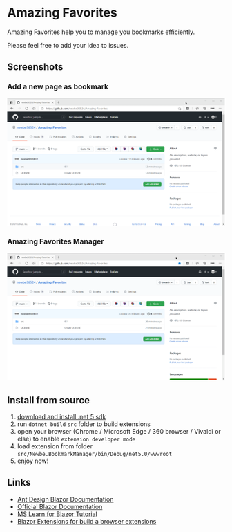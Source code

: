 # Amazing Favorites

Amazing Favorites help you to manage you bookmarks efficiently.

Please feel free to add your idea to issues.

## Screenshots

### Add a new page as bookmark

![Add a new page as bookmark](./assets/add_bookmark.gif)

### Amazing Favorites Manager

![open_manager](./assets/open_manager.gif)

## Install from source

1. [download and install .net 5 sdk](https://dotnet.microsoft.com/download/dotnet/5.0)
2. run `dotnet build` `src` folder to build extensions
3. open your browser (Chrome / Microsoft Edge / 360 browser / Vivaldi or else) to enable `extension developer mode`
4. load extension from folder `src/Newbe.BookmarkManager/bin/Debug/net5.0/wwwroot`
5. enjoy now!

## Links

- [Ant Design Blazor Documentation](https://ant-design-blazor.github.io)
- [Official Blazor Documentation](https://docs.microsoft.com/en-us/aspnet/core/blazor/?WT.mc_id=DT-MVP-5003987)
- [MS Learn for Blazor Tutorial](https://docs.microsoft.com/en-us/learn/modules/build-blazor-webassembly-visual-studio-code/?WT.mc_id=DT-MVP-5003987)
- [Blazor Extensions for build a browser extensions](https://github.com/mingyaulee/Blazor.BrowserExtension)

